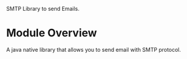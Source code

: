 SMTP Library to send Emails.

# Module Overview
A java native library that allows you to send email with SMTP protocol.
